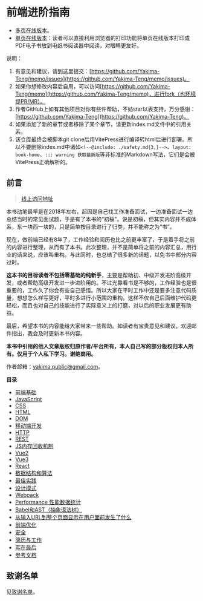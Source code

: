 # 前端进阶指南

- [多页在线版本](https://www.orzzone.com/writings)。
- [单页在线版本](https://www.orzzone.com/frontend)：读者可以直接利用浏览器的打印功能将单页在线版本打印成PDF电子书放到电纸书阅读器中阅读，对眼睛更友好。

说明：

1. 有意见和建议，请到这里提交：[https://github.com/Yakima-Teng/memo/issues](https://github.com/Yakima-Teng/memo/issues)。
2. 如果你想修改内容后自用，可以访问[https://github.com/Yakima-Teng/memo](https://github.com/Yakima-Teng/memo)，进行fork（也环境提PR/MR）。
3. 作者GitHub上如有其他项目对你有些许帮助，不妨star以表支持，万分感谢：[https://github.com/Yakima-Teng](https://github.com/Yakima-Teng)。
4. 如果添加了新的章节或者移除了某个章节，请更新index.md文件中的引用关系。
5. 该仓库最终会被脚本git clone后用VitePress进行编译转html后进行部署。所以不要删除index.md中诸如`<!--@include: ./safety.md{3,}-->`、`layout: book-home`、`::: warning 获取最新版`等非标准的Markdown写法，它们是会被VitePress正确解析的。

## 前言

> [线上访问地址](https://www.orzzone.com/writings)

本书动笔最早是在2018年左右，起因是自己找工作准备面试，一边准备面试一边总结当时的常见面试题，于是有了本书的“初稿"。说是初稿，但其实内容并不成体系，东一块西一块的，只是简单按目录进行了归类，并不能称之为“书”。

现在，做前端已经有8年了，工作经验和阅历也比之前更丰富了，于是着手将之前的内容进行整理，从而有了本书。此次整理，并不是简单将之前的内容汇总，用行业的话来说，应该叫重构。与此同时，也总结了很多新的话题，以免书中部分内容过时。

**这本书的目标读者不包括零基础的纯新手**，主要是帮助初、中级开发进阶高级开发，或者帮助高级开发进一步进阶用的。不过光靠看书是不够的，工作经验也是很重要的，工作久了你会有些自己感悟。所以大家在平时工作中还是要多注意代码质量，想想怎么样写更好，平时多进行小范围的重构。这样不仅自己后面维护代码更轻松，而且也对自己的技能进行了实际意义上的打磨，对以后的职业发展更有助益。

最后，希望本书的内容能给大家带来一些帮助。如读者有宝贵意见和建议，欢迎邮件指出，我会及时更新本书内容。

**本书中引用的他人文章版权归原作者/平台所有，本人自己写的部分版权归本人所有。仅用于个人私下学习。谢绝商用。**

作者邮箱：[yakima.public@gmail.com](mailto:yakima.public@gmail.com?subject=github-memo)。

**目录**

- [前端基础](./base.md)
- [JavaScript](./javascript.md)
- [CSS](./css.md)
- [HTML](./html.md)
- [DOM](./dom.md)
- [移动端开发](./wap.md)
- [HTTP](./http.md)
- [REST](./rest.md)
- [JS内存回收机制](./garbage-collection.md)
- [Vue2](./vue2.md)
- [Vue3](./vue3.md)
- [React](./react.md)
- [数据结构和算法](./data-structure.md)
- [最佳实践](./best-practices.md)
- [设计模式](./design-patterns.md)
- [Webpack](./webpack.md)
- [Performance 性能数据统计](./performance.md)
- [Babel和AST（抽象语法树）](./babel.md)
- [从输入URL到整个页面显示在用户面前发生了什么](./page-load.md)
- [前端优化](./optimize.md)
- [安全](./safety.md)
- [简历与工作](./job.md)
- [写在最后](./last.md)
- [参考文档](./reference.md)

## 致谢名单

见[致谢名单](./thanks.md)。
